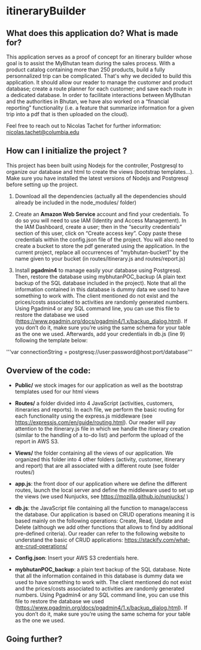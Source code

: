 # itineraryBuilder
## What does this application do? What is made for?

This application serves as a proof of concept for an itinerary builder whose goal is to assist the MyBhutan team during the sales process. With a product catalog containing more than 250 products, build a fully personnalized trip can be complicated. That's why we decided to build this application. It should allow our reader to manage the customer and product database; create a route planner for each customer; and save each route in a dedicated database. In order to facilitate interactions between MyBhutan and the authorities in Bhutan, we have also worked on a “financial reporting” functionality (i.e. a feature that summarize information for a given trip into a pdf that is then uploaded on the cloud).

Feel free to reach out to Nicolas Tachet for further information: nicolas.tachet@columbia.edu

## How can I initialize the project ?

This project has been built using Nodejs for the controller, Postgresql to organize our database and html to create the views (bootstrap templates…). Make sure you have installed the latest versions of Nodejs and Postgresql before setting up the project.

1. Download all the dependencies (actually all the dependencies should already be included in the node_modules/ folder)

2. Create an **Amazon Web Service** account and find your credentials. To do so you will need to use IAM (Identity and Access Management). In the IAM Dashboard, create a user; then in the “security credentials” section of this user, click on “Create access key”. Copy paste these credentials within the config.json file of the project. You will also need to create a bucket to store the pdf generated using the application. In the current project, replace all occurrences of "mybhutan-bucket1” by the name given to your bucket (in routes/itinerary.js and routes/report.js)

3. Install **pgadmin4** to manage easily your database using Postgresql. Then, restore the database using mybhutanPOC_backup (A plain text backup of the SQL database included in the project). Note that all the information contained in this database is dummy data we used to have something to work with. The client mentioned do not exist and the prices/costs associated to activities are randomly generated numbers. Using Pgadmin4 or any SQL command line, you can use this file to restore the database we used (https://www.pgadmin.org/docs/pgadmin4/1.x/backup_dialog.html). If you don’t do it, make sure you’re using the same schema for your table as the one we used. Afterwards, add your credentials in db.js (line 9) following the template below:

'''var connectionString = postgresq://user:password@host:port/database'''


## Overview of the code:

- **Public/** we stock images for our application as well as the bootstrap templates used for our html views

- **Routes/** a folder divided into 4 JavaScript (activities, customers, itineraries and reports). In each file, we perform the basic routing for each functionality using the express.js middleware (see https://expressjs.com/en/guide/routing.html).  Our reader will pay attention to the itinerary.js file in which we handle the itinerary creation (similar to the handling of a to-do list) and perform the upload of the report in AWS S3.

- **Views/** the folder containing all the views of our application. We organized this folder into 4 other folders (activity, customer, itinerary and report) that are all associated with a different route (see folder routes/)

- **app.js**: the front door of our application where we define the different routes, launch the local server and define the middleware used to set up the views (we used Nunjucks, see https://mozilla.github.io/nunjucks/
)

- **db.js**: the JavaScript file containing all the function to manage/access the database. Our application is based on CRUD operations meaning it is based mainly on the following operations: Create, Read, Update and Delete (although we add other functions that allows to find by additional pre-defined criteria). Our reader can refer to the following website to understand the basic of CRUD applications: https://stackify.com/what-are-crud-operations/

- **Config.json**: Insert your AWS S3 credentials here.

- **mybhutanPOC_backup**: a plain text backup of the SQL database. Note that all the information contained in this database is dummy data we used to have something to work with. The client mentioned do not exist and the prices/costs associated to activities are randomly generated numbers. Using Pgadmin4 or any SQL command line, you can use this file to restore the database we used (https://www.pgadmin.org/docs/pgadmin4/1.x/backup_dialog.html). If you don’t do it, make sure you’re using the same schema for your table as the one we used.

## Going further?


